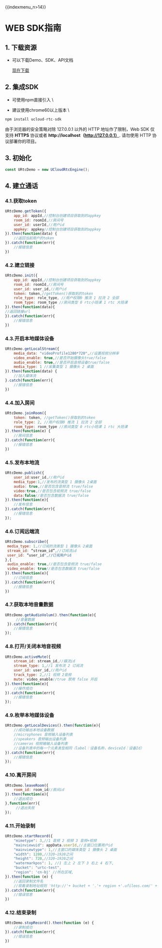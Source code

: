 {{indexmenu_n>14}}

# WEB SDK指南

## 1. 下载资源

  - 可以下载Demo、SDK、API文档  
  
    [现在下载](https://github.com/ucloud/urtc-js-demo.git)

## 2. 集成SDK

  - 可使用npm直接引入  \\

  - 建议使用chrome60以上版本    \\

```js
npm install ucloud-rtc-sdk
```
>
由于浏览器的安全策略对除 127.0.0.1 以外的 HTTP 地址作了限制，Web SDK 仅支持 **HTTPS** 协议或者 **http://localhost（http://127.0.0.1）**.
请勿使用 HTTP 协议部署你的项目。


## 3. 初始化


```js
const URtcDemo = new UCloudRtcEngine();  
```

## 4. 建立通话

### 4.1.获取token  

```js
URtcDemo.getToken({
    app_id: appId,//控制台创建项目获取到的appkey
    room_id: roomId,//房间号
    user_id: userId,//用户id
    appkey: appkey//控制台创建项目获取到的appkey
}).then(function(data) {
    //返回当前用户的token 
}).catch(function(err){
    //报错信息 
})
```

### 4.2.建立链接  

```js
URtcDemo.init({  
    app_id: appId,//控制台创建项目获取到的appkey
    room_id: roomId,//房间号
    user_id: user_id,//用户id
    token: token,//getToken()获取到的token
    role_type: role_type, //用户权限0 推流 1 拉流 2 全部
    room_type: room_type //房间类型 0 rtc小班课 1 rtc 大班课 
}).then(function(data){  
//返回链接url 
}).catch(function(err){
    //报错信息 
}) 
```

### 4.3.开启本地媒体设备

```js
URtcDemo.getLocalStream({
    media_data: "videoProfile1280*720",//设置视频分辨率
    video_enable: true,//是否开始摄像头true/false
    audio_enable: true,//是否开启音频设备true/false
    media_type: 1 //采集类型 1 摄像头 2 桌面
}).then(function(data) {
    //加入媒体流
}.catch(function(err){
    //报错信息 
}) 
```

### 4.4.加入房间

```js
URtcDemo.joinRoom({
    token: token, //getToken()获取到的token
    role_type: 2, //用户权限0 推流 1 拉流 2 全部
    room_type: room_type //房间类型 0 rtc小班课 1 rtc 大班课
}).then(function(e) {
    //房间信息
}).catch(function(err){
    //报错信息 
}) 
```

### 4.5.发布本地流

```js
URtcDemo.publish({  
    user_id:user_id,//用户id  
    media_type:1,//发布的流类型 1 摄像头 2桌面  
    audio: true,//是否包含音频流 true/false
    video:true,//是否包含视频流 true/false
    data:false//是否包含数据流 true/false
}).then(function(e){  
    //发布信息 
}).catch(function(err){
    //报错信息 
});  
```

### 4.6.订阅远端流 

```js
URtcDemo.subscribe({  
 media_type: 1,//订阅的流类型 1 摄像头 2桌面  
 stream_id: “stream_id”,//订阅流id  
 user_id: “user_id",//订阅用户id  
},{  
 audio_enable: true,//是否包含音频流 true/false
 video_enable: true//是否包含数据流 true/false
}).then(function(e){  
    //订阅信息  
}).catch(function(err){
    //报错信息 
}) 
```

### 4.7.获取本地音量数据

```js
URtcDemo.getAudioVolum().then(function(e){  
     //音量数据  
 }).catch(function(err){
    //报错信息 
});
```

### 4.8.打开/关闭本地音视频

```js
URtcDemo.activeMute({  
    stream_id: stream_id,//媒流id   
    stream_type: 1,//1 发布流 2 订阅流  
    user_id: user_id,//用户id  
    track_type: 2,//1 视频 2音频  
    mute: video_enable//true 禁用 false 开启  
}).then(function(e){  
    //操作成功  
}).catch(function(err){
    //报错信息 
});

```

### 4.9.枚举本地媒体设备

```js
URtcDemo.getLocalDevices().then(function(e){  
    //成功输出本地设备数据  
    //microphones 音频输入设备列表   
    //speakers 音频输出设备列表  
    //cameras 视频输输入设备列表  
    //设备列表中的每一个元素类型相同（label：设备名称，deviceId：设备Id）   
}).catch(function(err){
    //报错信息 
});
```

### 4.10.离开房间

```js
URtcDemo.leaveRoom({  
    room_id: room_id//房间id  
}).then(function(e){  
    //退出成功  
},function(err){  
     //退出失败  
}); 
```

### 4.11.开始录制

```js
URtcDemo.startRecord({
    "mimetype": 3,//1 音频 2 视频 3 音频+视频
    "mainviewuid": appData.userId,//主窗口位置用户id
    "mainviewtype": 1,//主窗口的媒体类型 1 摄像头 2 桌面
    "width": 1280,//320~1920之间
    "height": 720,//320~1920之间
    "watermarkpos": 1, //1 左上 2 左下 3 右上 4 右下,
    "bucket": "urtc-test",
    "region": 'cn-bj' //所在区域,
}).then(function (e) {
    //返回录制文件名
    //观看录制地址规则 'http://'+ bucket + '.'+ region +'.ufileos.com/' + e.data.FileName  
}).catch(function(err){
    //错误信息
})
```

### 4.12.结束录制

```js
URtcDemo.stopRecord().then(function (e) {
    //录制成功  
}).catch(function(err){
    //错误信息
})
```
